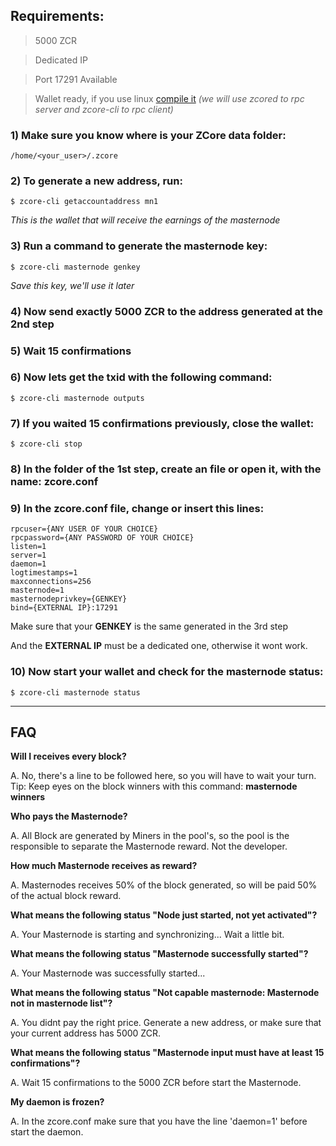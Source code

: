  ## **Requirements:**

> 5000 ZCR

> Dedicated IP

> Port 17291 Available

> Wallet ready, if you use linux [compile it](https://github.com/zcore-coin/source-code/wiki/How-to-compile-ZCore-on-Linux)
_(we will use zcored to rpc server and zcore-cli to rpc client)_




### 1) Make sure you know where is your ZCore data folder:

`/home/<your_user>/.zcore`   


### 2) To generate a new address, run:

`$ zcore-cli getaccountaddress mn1`

_This is the wallet that will receive the earnings of the masternode_


### 3) Run a command to generate the masternode key:

`$ zcore-cli masternode genkey`

_Save this key, we'll use it later_



### 4) Now send exactly 5000 ZCR to the address generated at the 2nd step

### 5) Wait 15 confirmations 

### 6) Now lets get the txid with the following command:

`$ zcore-cli masternode outputs`



### 7) If you waited 15 confirmations previously, close the wallet:

`$ zcore-cli stop`



### 8) In the folder of the 1st step, create an file or open it, with the name: zcore.conf

### 9) In the zcore.conf file, change or insert this lines:

```
rpcuser={ANY USER OF YOUR CHOICE}
rpcpassword={ANY PASSWORD OF YOUR CHOICE}
listen=1
server=1
daemon=1
logtimestamps=1
maxconnections=256
masternode=1
masternodeprivkey={GENKEY}
bind={EXTERNAL IP}:17291
```
 
Make sure that your **GENKEY** is the same generated in the 3rd step
 
And the **EXTERNAL IP** must be a dedicated one, otherwise it wont work.

### 10) Now start your wallet and check for the masternode status:
`$ zcore-cli masternode status`



***

## **FAQ**

**Will I receives every block?**

A. No, there's a line to be followed here, so you will have to wait your turn.
Tip: Keep eyes on the block winners with this command: **masternode winners**

**Who pays the Masternode?**

A. All Block are generated by Miners in the pool's, so the pool is the responsible to  separate the Masternode reward. 
Not the developer.

**How much Masternode receives as reward?**

A. Masternodes receives 50% of the block generated, so will be paid 50% of the actual block reward.

**What means the following status "Node just started, not yet activated"?**

A. Your Masternode is starting and synchronizing... Wait a little bit.

**What means the following status "Masternode successfully started"?**

A. Your Masternode was successfully started... 

**What means the following status "Not capable masternode: Masternode not in masternode list"?**

A. You didnt pay the right price. Generate a new address, or make sure that your current address has 5000 ZCR. 

**What means the following status "Masternode input must have at least 15 confirmations"?**

A. Wait 15 confirmations to the 5000 ZCR before start the Masternode.

**My daemon is frozen?**

A. In the zcore.conf make sure that you have the line 'daemon=1' before start the daemon.